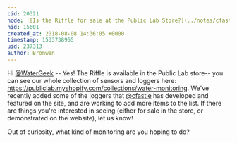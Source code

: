 ```yaml
---
cid: 20321
node: ![Is the Riffle for sale at the Public Lab Store?](../notes/cfastie/01-24-2018/is-the-riffle-for-sale-at-the-public-lab-store)
nid: 15601
created_at: 2018-08-08 14:36:05 +0000
timestamp: 1533738965
uid: 237313
author: Bronwen
---
```


Hi [@WaterGeek](/profile/WaterGeek) -- Yes! The Riffle is available in the Public Lab store-- you can see our whole collection of sensors and loggers here: https://publiclab.myshopify.com/collections/water-monitoring. We've recently added some of the loggers that [@cfastie](/profile/cfastie) has developed and featured on the site, and are working to add more items to the list. If there are things you're interested in seeing (either for sale in the store, or demonstrated on the website), let us know!

Out of curiosity, what kind of monitoring are you hoping to do?